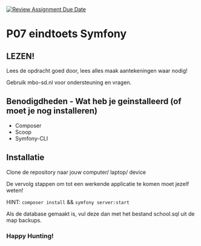 [![Review Assignment Due Date](https://classroom.github.com/assets/deadline-readme-button-22041afd0340ce965d47ae6ef1cefeee28c7c493a6346c4f15d667ab976d596c.svg)](https://classroom.github.com/a/i6EYD7d2)
# P07 eindtoets Symfony

## LEZEN!
Lees de opdracht goed door, lees alles maak aantekeningen waar nodig! 

Gebruik mbo-sd.nl voor ondersteuning en vragen.

## Benodigdheden - Wat heb je geinstalleerd (of moet je nog installeren)
* Composer
* Scoop
* Symfony-CLI

## Installatie
Clone de repository naar jouw computer/ laptop/ device

De vervolg stappen om tot een werkende applicatie te komen moet jezelf weten!

HINT: ```composer install``` && ```symfony server:start```

Als de database gemaakt is, vul deze dan met het bestand school.sql uit de map backups.
### Happy Hunting!
